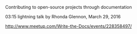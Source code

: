 Contributing to open-source projects through documentation

03:15 lightning talk by Rhonda Glennon, March 29, 2016

http://www.meetup.com/Write-the-Docs/events/228358497/
